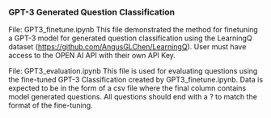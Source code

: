 ### GPT-3 Generated Question Classification

File: GPT3_finetune.ipynb
This file demonstrated the method for finetuning a GPT-3 model for generated question classification using the LearningQ dataset (https://github.com/AngusGLChen/LearningQ). User must have access to the OPEN AI API with their own API Key. 

File: GPT3_evaluation.ipynb
This file is used for evaluating questions using the fine-tuned GPT-3 Classification created by GPT3_finetune.ipynb. Data is expected to be in the form of a csv file where the final column contains model generated questions. All questions should end with a ? to match the format of the fine-tuning. 